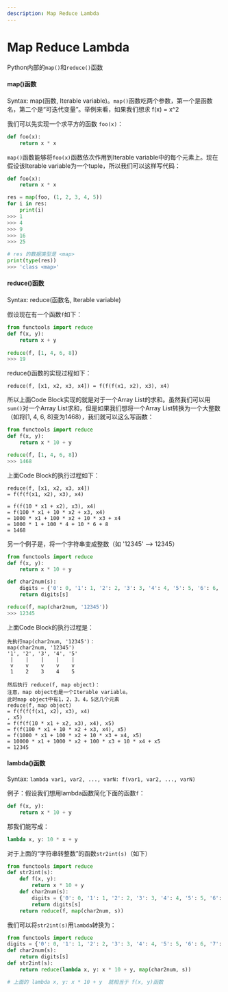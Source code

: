 ```yaml
---
description: Map Reduce Lambda
---
```


# Map Reduce Lambda

Python内部的`map()`和`reduce()`函数

#### map\(\)函数

Syntax: map\(函数, Iterable variable\)。`map()`函数吃两个参数，第一个是函数名，第二个是“可迭代变量”。举例来看，如果我们想求 f\(x\) = x^2

我们可以先实现一个求平方的函数 `foo(x)`：

```python
def foo(x):
    return x * x
```

`map()`函数能够将`foo(x)`函数依次作用到Iterable variable中的每个元素上。现在假设该Iterable variable为一个tuple，所以我们可以这样写代码：

```python
def foo(x):
    return x * x

res = map(foo, (1, 2, 3, 4, 5))
for i in res:
    print(i)
>>> 1
>>> 4
>>> 9
>>> 16
>>> 25

# res 的数据类型是 <map>
print(type(res))
>>> 'class <map>'
```



#### reduce\(\)函数

Syntax: reduce\(函数名, Iterable variable\)

假设现在有一个函数`f`如下：

```python
from functools import reduce
def f(x, y):
    return x + y
    
reduce(f, [1, 4, 6, 8])
>>> 19
```

reduce\(\)函数的实现过程如下：

`reduce(f, [x1, x2, x3, x4]) = f(f(f(x1, x2), x3), x4)`

所以上面Code Block实现的就是对于一个Array  List的求和。虽然我们可以用`sum()`对一个Array  List求和，但是如果我们想将一个Array  List转换为一个大整数（如将\[1, 4, 6, 8\]变为1468），我们就可以这么写函数：

```python
from functools import reduce
def f(x, y):
    return x * 10 + y

reduce(f, [1, 4, 6, 8])
>>> 1468
```

上面Code Block的执行过程如下：

```text
reduce(f, [x1, x2, x3, x4])
= f(f(f(x1, x2), x3), x4)
= f(f(10 * x1 + x2), x3), x4)
= f(100 * x1 + 10 * x2 + x3, x4)
= 1000 * x1 + 100 * x2 + 10 * x3 + x4
= 1000 * 1 + 100 * 4 + 10 * 6 + 8
= 1468
```

另一个例子是，将一个字符串变成整数（如 '12345' --&gt; 12345）

```python
from functools import reduce
def f(x, y):
    return x * 10 + y

def char2num(s):
    digits = {'0': 0, '1': 1, '2': 2, '3': 3, '4': 4, '5': 5, '6': 6, '7': 7, '8': 8, '9': 9}
    return digits[s]

reduce(f, map(char2num, '12345'))
>>> 12345
```

上面Code Block的执行过程是：

```text
先执行map(char2num, '12345')：
map(char2num, '12345')
'1', '2', '3', '4', '5'
 |    |    |    |    |
 v    v    v    v    v
 1    2    3    4    5

然后执行 reduce(f, map object)：
注意，map object也是一个Iterable variable。
此时map object中有1，2，3，4，5这几个元素
reduce(f, map object)
= f(f(f(f(x1, x2), x3), x4), x5)
= f(f(f(10 * x1 + x2, x3), x4), x5)
= f(f(100 * x1 + 10 * x2 + x3, x4), x5)
= f(1000 * x1 + 100 * x2 + 10 * x3 + x4, x5)
= 10000 * x1 + 1000 * x2 + 100 * x3 + 10 * x4 + x5
= 12345
```

#### lambda\(\)函数

Syntax: `lambda var1, var2, ..., varN: f(var1, var2, ..., varN)`

例子：假设我们想用lambda函数简化下面的函数`f`：

```python
def f(x, y):
    return x * 10 + y
```

那我们能写成：

```python
lambda x, y: 10 * x + y
```

对于上面的“字符串转整数”的函数`str2int(s)`（如下）

```python
from functools import reduce
def str2int(s):
    def f(x, y):
        return x * 10 + y
    def char2num(s):
        digits = {'0': 0, '1': 1, '2': 2, '3': 3, '4': 4, '5': 5, '6': 6, '7': 7, '8': 8, '9': 9}
        return digits[s]
    return reduce(f, map(char2num, s))
```

我们可以将`str2int(s)`用`lambda`转换为：

```python
from functools import reduce
digits = {'0': 0, '1': 1, '2': 2, '3': 3, '4': 4, '5': 5, '6': 6, '7': 7, '8': 8, '9': 9}
def char2num(s):
    return digits[s]
def str2int(s):
    return reduce(lambda x, y: x * 10 + y, map(char2num, s))

# 上面的 lambda x, y: x * 10 + y  就相当于 f(x, y)函数
```













